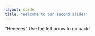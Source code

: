 ```yaml
---
layout: slide
title: "Welcome to our second slide!"
---
```

"Heeeeey"
Use the left arrow to go back!
